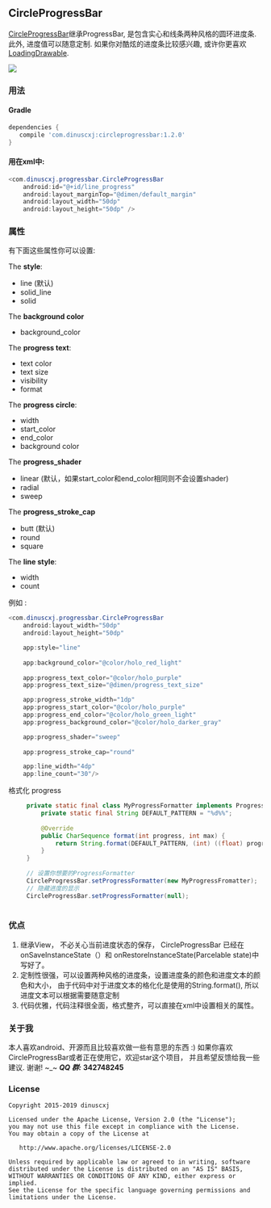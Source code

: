 
## CircleProgressBar
[CircleProgressBar](https://github.com/dinuscxj/CircleProgressBar)继承ProgressBar, 是包含实心和线条两种风格的圆环进度条. 此外, 进度值可以随意定制.
如果你对酷炫的进度条比较感兴趣, 或许你更喜欢 [LoadingDrawable](https://github.com/dinuscxj/LoadingDrawable).

![](https://raw.githubusercontent.com/dinuscxj/CircleProgressBar/master/Preview/CircleProgressBar.gif?width=300)

### 用法

#### Gradle
 ```gradle
 dependencies {
    compile 'com.dinuscxj:circleprogressbar:1.2.0'
 }
 ```

#### 用在xml中:

```java
<com.dinuscxj.progressbar.CircleProgressBar
	android:id="@+id/line_progress"
	android:layout_marginTop="@dimen/default_margin"
	android:layout_width="50dp"
	android:layout_height="50dp" />
```

### 属性
有下面这些属性你可以设置:

The **style**:

* line (默认)
* solid_line
* solid

The **background color**

* background_color

The **progress text**:

* text color
* text size
* visibility
* format

The **progress circle**:

* width
* start_color
* end_color
* background color

The **progress_shader**

* linear (默认，如果start_color和end_color相同则不会设置shader)
* radial
* sweep

The **progress_stroke_cap**

* butt (默认)
* round
* square

The **line style**:

* width
* count

例如 :
```java
<com.dinuscxj.progressbar.CircleProgressBar
	android:layout_width="50dp"
	android:layout_height="50dp"

	app:style="line"
	
	app:background_color="@color/holo_red_light"
	
	app:progress_text_color="@color/holo_purple"
	app:progress_text_size="@dimen/progress_text_size"

	app:progress_stroke_width="1dp"
	app:progress_start_color="@color/holo_purple"
	app:progress_end_color="@color/holo_green_light"
	app:progress_background_color="@color/holo_darker_gray"

	app:progress_shader="sweep"
    
	app:progress_stroke_cap="round"

	app:line_width="4dp"
	app:line_count="30"/>
```

格式化 progress
``` java
     private static final class MyProgressFormatter implements ProgressFormatter {
         private static final String DEFAULT_PATTERN = "%d%%";
 
         @Override
         public CharSequence format(int progress, int max) {
             return String.format(DEFAULT_PATTERN, (int) ((float) progress / (float) max * 100));
         }
     }
     
     // 设置你想要的ProgressFormatter
     CircleProgressBar.setProgressFormatter(new MyProgressFromatter);
     // 隐藏进度的显示
     CircleProgressBar.setProgressFormatter(null);
     
```
### 优点
1. 继承View， 不必关心当前进度状态的保存， CircleProgressBar 已经在onSaveInstanceState（）和 onRestoreInstanceState(Parcelable state)中写好了。
2. 定制性很强，可以设置两种风格的进度条，设置进度条的颜色和进度文本的颜色和大小， 由于代码中对于进度文本的格化化是使用的String.format(), 所以进度文本可以根据需要随意定制
3. 代码优雅，代码注释很全面，格式整齐，可以直接在xml中设置相关的属性。

### 关于我
本人喜欢android、开源而且比较喜欢做一些有意思的东西 :)
如果你喜欢CircleProgressBar或者正在使用它，欢迎star这个项目， 并且希望反馈给我一些建议. 谢谢! ~_~
 ***QQ 群:*** **342748245**

### License
    Copyright 2015-2019 dinuscxj

    Licensed under the Apache License, Version 2.0 (the "License");
    you may not use this file except in compliance with the License.
    You may obtain a copy of the License at

       http://www.apache.org/licenses/LICENSE-2.0

    Unless required by applicable law or agreed to in writing, software
    distributed under the License is distributed on an "AS IS" BASIS,
    WITHOUT WARRANTIES OR CONDITIONS OF ANY KIND, either express or implied.
    See the License for the specific language governing permissions and
    limitations under the License.

